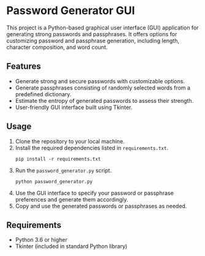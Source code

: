 
# Password Generator GUI

This project is a Python-based graphical user interface (GUI) application for generating strong passwords and passphrases. It offers options for customizing password and passphrase generation, including length, character composition, and word count.

## Features

- Generate strong and secure passwords with customizable options.
- Generate passphrases consisting of randomly selected words from a predefined dictionary.
- Estimate the entropy of generated passwords to assess their strength.
- User-friendly GUI interface built using Tkinter.

## Usage

1. Clone the repository to your local machine.
2. Install the required dependencies listed in `requirements.txt`.
    ```
    pip install -r requirements.txt
    ```
3. Run the `password_generator.py` script.
    ```
    python password_generator.py
    ```
4. Use the GUI interface to specify your password or passphrase preferences and generate them accordingly.
5. Copy and use the generated passwords or passphrases as needed.

## Requirements

- Python 3.6 or higher
- Tkinter (included in standard Python library)

